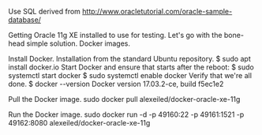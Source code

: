 Use SQL derived from http://www.oracletutorial.com/oracle-sample-database/

Getting Oracle 11g XE installed to use for testing.  Let's go with the bone-head simple solution.  Docker images.

Install Docker.
Installation from the standard Ubuntu repository.
$ sudo apt install docker.io
Start Docker and ensure that starts after the reboot:
$ sudo systemctl start docker
$ sudo systemctl enable docker
Verify that we're all done.
$ docker --version
Docker version 17.03.2-ce, build f5ec1e2

Pull the Docker image.
sudo docker pull alexeiled/docker-oracle-xe-11g

Run the Docker image.
sudo docker run -d -p 49160:22 -p 49161:1521 -p 49162:8080 alexeiled/docker-oracle-xe-11g
